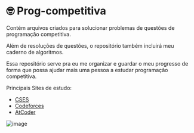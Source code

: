 # 🤓 Prog-competitiva
Contém arquivos criados para solucionar problemas de questões de programação competitiva.

Além de resoluções de questões, o repositório também incluirá meu caderno de algoritmos.

Essa repositório serve pra eu me organizar e guardar o meu progresso de forma que possa ajudar mais uma pessoa a estudar programação competitiva.

Principais Sites de estudo:
  
- [CSES](https://cses.fi/problemset/)
- [Codeforces](https://codeforces.com/)
- [AtCoder](https://atcoder.jp/contests/)
  
![image](https://github.com/ifuaslaerl/Prog-competitiva/assets/134176942/eedb3c50-b649-49d7-b5be-45f161db9648)
